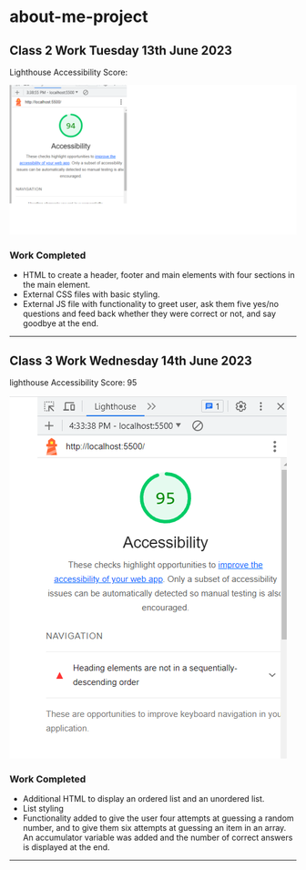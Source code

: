 # about-me-project

## Class 2 Work Tuesday 13th June 2023

Lighthouse Accessibility Score:

![Lighthouse Accessibility Screen Shot](/Screenshot%202023-06-13%20164819.png "Lighthouse Accessibility Screen Shot")

### Work Completed

- HTML to create a header, footer and main elements with four sections in the main element.
- External CSS files with basic styling.
- External JS file with functionality to greet user, ask them five yes/no questions and feed back whether they were correct or not, and say goodbye at the end.

---

## Class 3 Work Wednesday 14th June 2023

lighthouse Accessibility Score: 95

![Lighthouse Accessibility Screen Shot 14th June](/Screenshot%202023-06-14%20163428.png "Lighthouse Accessibility Screen Shot 14th June")

### Work Completed

- Additional HTML to display an ordered list and an unordered list.
- List styling
- Functionality added to give the user four attempts at guessing a random number, and to give them six attempts at guessing an item in an array. An accumulator variable was added and the number of correct answers is displayed at the end.

---
